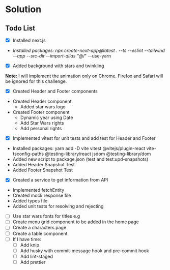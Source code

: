 # Solution

## Todo List

* [X] Installed next.js
* *Installed packages: npx create-next-app@latest . --ts --eslint --tailwind --app --src-dir --import-alias "@/*" --use-yarn

* [X] Added background with stars and twinkling

**Note:** I will implement the animation only on Chrome. Firefox and Safari will be ignored for this challenge.

* [X] Created Header and Footer components

- Created Header component
  - Added star wars logo
- Created Footer component
  - Dynamic year using Date
  - Add Star Wars rights
  - Add personal rights

* [X] Implemented vitest for unit tests and add test for Header and Footer

- Installed packages: yarn add -D vite vitest @vitejs/plugin-react vite-tsconfig-paths @testing-library/react jsdom @testing-library/dom
- Added new script to package.json (test and test:upd-snapshots)
- Added Header Snapshot Test
- Added Footer Snapshot Test

* [X] Created a service to get information from API

- Implemented fetchEntity
- Created mock response file
- Added types file
- Added unit tests for resolving and rejecting

* [ ] Use star wars fonts for titles e.g
* [ ] Create menu grid component to be added in the home page
* [ ] Create a characters page
* [ ] Create a table component
* [ ] If I have time:
  * [ ] Add knip
  * [ ] Add husky with commit-message hook and pre-commit hook
  * [ ] Add lint-staged
  * [ ] Add prettier
